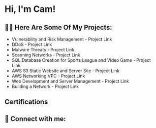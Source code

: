 <h1>Hi, I'm Cam!</h1>

<h2>👨‍💻 Here Are Some Of My Projects:</h2>

- Vulnerability and Risk Management - Project Link
- DDoS - Project Link
- Malware Threats - Project Link
- Scanning Networks - Project Link
- SQL Database Creation for Sports League and Video Game - Project Link
- AWS S3 Static Website and Server Site - Project Link
- AWS Networking VPC - Project Link
- Web Development and Server Management - Project Link
- Building a Network - Project Link

<h2>Certifications</h2>

<h2> 🤳 Connect with me:</h2>

<!--Here are some ideas to get started:

- 🔭 I’m currently working on ...
- 🌱 I’m currently learning ...
- 👯 I’m looking to collaborate on ...
- 🤔 I’m looking for help with ...
- 💬 Ask me about ...
- 📫 How to reach me: ...
- 😄 Pronouns: ...
- ⚡ Fun fact: ...
-->
